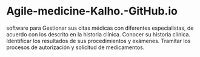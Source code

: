 # Agile-medicine-Kalho.-GitHub.io
software para Gestionar sus citas médicas con diferentes especialistas, de acuerdo con los descrito en la  historia clínica.  Conocer su historia clínica.  Identificar los resultados de sus procedimientos y exámenes.  Tramitar los procesos de autorización y solicitud de medicamentos.
